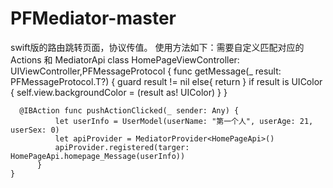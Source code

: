 # PFMediator-master

swift版的路由跳转页面，协议传值。
使用方法如下：需要自定义匹配对应的Actions 和 MediatorApi
    class HomePageViewController: UIViewController,PFMessageProtocol {
       func getMessage(_ result: PFMessageProtocol.T?) {
            guard result != nil else{
                return
            }
             if result is UIColor {
                self.view.backgroundColor = (result as! UIColor)
            }
        }

      @IBAction func pushActionClicked(_ sender: Any) {
              let userInfo = UserModel(userName: "第一个人", userAge: 21, userSex: 0)
              let apiProvider = MediatorProvider<HomePageApi>()
              apiProvider.registered(targer: HomePageApi.homepage_Message(userInfo))
          }
    }
